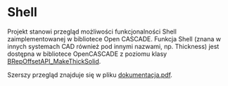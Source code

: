 # Shell

Projekt stanowi przegląd możliwości funkcjonalności Shell zaimplementowanej w bibliotece Open CASCADE.
Funkcja Shell (znana w innych systemach CAD również pod innymi nazwami, np. Thickness) jest dostępna w bibliotece OpenCASCADE z poziomu klasy [BRepOffsetAPI_MakeThickSolid](https://old.opencascade.com/doc/occt-7.5.0/refman/html/class_b_rep_offset_a_p_i___make_thick_solid.html).

Szerszy przegląd znajduje się w pliku [dokumentacja.pdf](docs/dokumentacja.pdf).

